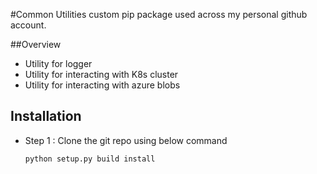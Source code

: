 #Common Utilities custom pip package used across my personal github account.

##Overview

* Utility for logger
* Utility for interacting with K8s cluster
* Utility for interacting with azure blobs

## Installation 

* Step 1 : Clone the git repo using below command
  
  ````
  python setup.py build install
  ````

